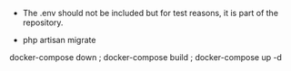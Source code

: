 - The .env should not be included but for test reasons, it is part of the repository.

- php artisan migrate

docker-compose down ; docker-compose build ; docker-compose up -d